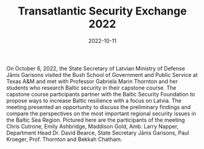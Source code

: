 ﻿---
title: "Transatlantic Security Exchange 2022"
date: 2022-10-11
description: "Latvian MOD State Secretary meets BSF partnering researchers at Texas A&M University"
type: "post"
image: "images/transatlantic_security_exchange_2022.jpeg"
categories:
  - "mobility"
  - "USA"
---

On October 6, 2022, the State Secretary of Latvian Ministry of Defense Jānis Garisons visited the Bush School of Government and Public Service at Texas A&M and met with Professor Gabriela Marin Thornton and her students who research Baltic security in their capstone course. The capstone course participants partner with the Baltic Security Foundation to propose ways to increase Baltic resilience with a focus on Latvia. The meeting presented an opportunity to discuss the preliminary findings and compare the perspectives on the most important regional security issues in the Baltic Sea Region. Pictured here are the participants of the meeting Chris Cutrone, Emily Ashbridge, Maddison Gold, Amb. Larry Napper, Department Head Dr. David Bearce, State Secretary Jānis Garisons, Paul Kroeger, Prof. Thornton and Bekkah Chatham.
